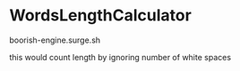 # WordsLengthCalculator
 
boorish-engine.surge.sh


this would count length by ignoring number of white spaces
